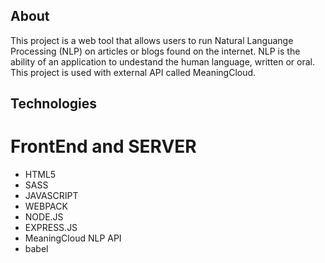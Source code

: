## About

This project is a web tool that allows users to run Natural Languange Processing (NLP) on articles or blogs found on the internet. NLP is the ability of an application to undestand the human language, written or oral. 
This project is used with external API called MeaningCloud. 

## Technologies 
# FrontEnd and SERVER
* HTML5
* SASS
* JAVASCRIPT
* WEBPACK
* NODE.JS
* EXPRESS.JS
* MeaningCloud NLP API 
* babel
